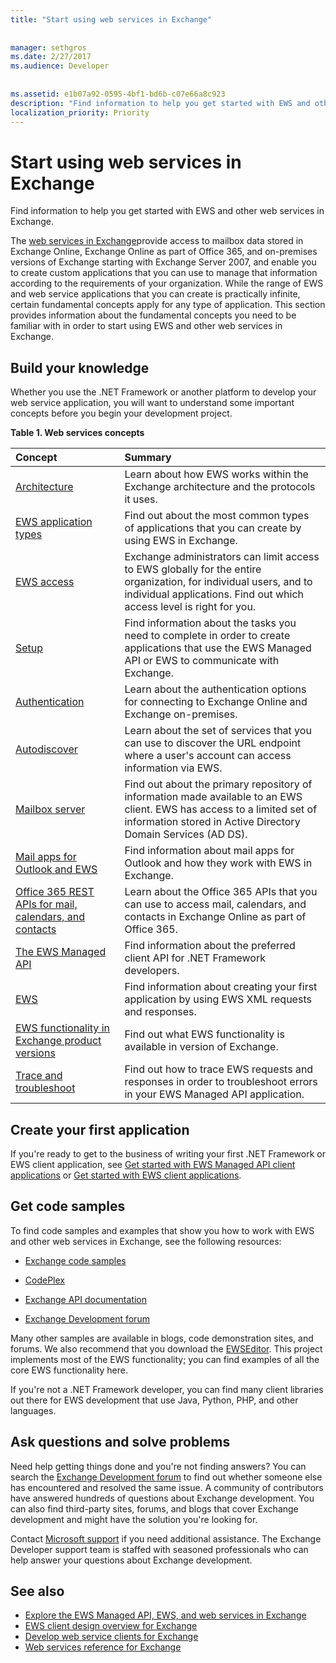 ```yaml
---
title: "Start using web services in Exchange"
 
 
manager: sethgros
ms.date: 2/27/2017
ms.audience: Developer
 
 
ms.assetid: e1b07a92-0595-4bf1-bd6b-c07e66a8c923
description: "Find information to help you get started with EWS and other web services in Exchange."
localization_priority: Priority
---
```


# Start using web services in Exchange

Find information to help you get started with EWS and other web services in Exchange.
  
The [web services in Exchange](explore-the-ews-managed-api-ews-and-web-services-in-exchange.md)provide access to mailbox data stored in Exchange Online, Exchange Online as part of Office 365, and on-premises versions of Exchange starting with Exchange Server 2007, and enable you to create custom applications that you can use to manage that information according to the requirements of your organization. While the range of EWS and web service applications that you can create is practically infinite, certain fundamental concepts apply for any type of application. This section provides information about the fundamental concepts you need to be familiar with in order to start using EWS and other web services in Exchange. 
  
## Build your knowledge
<a name="bk_Knowledge"> </a>

Whether you use the .NET Framework or another platform to develop your web service application, you will want to understand some important concepts before you begin your development project. 
  
**Table 1. Web services concepts**

|**Concept**|**Summary**|
|:-----|:-----|
|[Architecture](ews-applications-and-the-exchange-architecture.md) <br/> |Learn about how EWS works within the Exchange architecture and the protocols it uses.  <br/> |
|[EWS application types](ews-application-types.md) <br/> |Find out about the most common types of applications that you can create by using EWS in Exchange.  <br/> |
|[EWS access](controlling-client-application-access-to-ews-in-exchange.md) <br/> |Exchange administrators can limit access to EWS globally for the entire organization, for individual users, and to individual applications. Find out which access level is right for you.  <br/> |
|[Setup](setting-up-your-ews-application.md) <br/> |Find information about the tasks you need to complete in order to create applications that use the EWS Managed API or EWS to communicate with Exchange.  <br/> |
|[Authentication](authentication-and-ews-in-exchange.md) <br/> |Learn about the authentication options for connecting to Exchange Online and Exchange on-premises.  <br/> |
|[Autodiscover](autodiscover-for-exchange.md) <br/> |Learn about the set of services that you can use to discover the URL endpoint where a user's account can access information via EWS.  <br/> |
|[Mailbox server](http://technet.microsoft.com/en-us/library/jj150491%28v=exchg.150%29.aspx) <br/> |Find out about the primary repository of information made available to an EWS client. EWS has access to a limited set of information stored in Active Directory Domain Services (AD DS).  <br/> |
|[Mail apps for Outlook and EWS](mail-apps-for-outlook-and-ews-in-exchange.md) <br/> |Find information about mail apps for Outlook and how they work with EWS in Exchange.  <br/> |
|[Office 365 REST APIs for mail, calendars, and contacts](office-365-rest-apis-for-mail-calendars-and-contacts.md) <br/> |Learn about the Office 365 APIs that you can use to access mail, calendars, and contacts in Exchange Online as part of Office 365.  <br/> |
|[The EWS Managed API](get-started-with-ews-managed-api-client-applications.md) <br/> |Find information about the preferred client API for .NET Framework developers.  <br/> |
|[EWS](get-started-with-ews-client-applications.md) <br/> |Find information about creating your first application by using EWS XML requests and responses.  <br/> |
|[EWS functionality in Exchange product versions](ews-functionality-in-exchange-product-versions.md) <br/> |Find out what EWS functionality is available in version of Exchange.  <br/> |
|[Trace and troubleshoot](how-to-trace-requests-responses-to-troubleshoot-ews-managed-api-applications.md) <br/> |Find out how to trace EWS requests and responses in order to troubleshoot errors in your EWS Managed API application.  <br/> |
   
## Create your first application
<a name="create"> </a>

If you're ready to get to the business of writing your first .NET Framework or EWS client application, see [Get started with EWS Managed API client applications](get-started-with-ews-managed-api-client-applications.md) or [Get started with EWS client applications](get-started-with-ews-client-applications.md).
  
## Get code samples
<a name="samples"> </a>

To find code samples and examples that show you how to work with EWS and other web services in Exchange, see the following resources:
  
- [Exchange code samples](http://code.msdn.microsoft.com/exchange)
    
- [CodePlex](http://www.codeplex.com/)
    
- [Exchange API documentation](develop-web-service-clients-for-exchange.md)
    
- [Exchange Development forum](http://social.technet.microsoft.com/Forums/exchange/en-US/home?forum=exchangesvrdevelopment)
    
Many other samples are available in blogs, code demonstration sites, and forums. We also recommend that you download the [EWSEditor](http://ewseditor.codeplex.com/). This project implements most of the EWS functionality; you can find examples of all the core EWS functionality here.
  
If you're not a .NET Framework developer, you can find many client libraries out there for EWS development that use Java, Python, PHP, and other languages. 
  
## Ask questions and solve problems
<a name="questions"> </a>

Need help getting things done and you're not finding answers? You can search the [Exchange Development forum](http://social.technet.microsoft.com/Forums/exchange/en-US/home?forum=exchangesvrdevelopment) to find out whether someone else has encountered and resolved the same issue. A community of contributors have answered hundreds of questions about Exchange development. You can also find third-party sites, forums, and blogs that cover Exchange development and might have the solution you're looking for. 
  
Contact [Microsoft support](https://support.microsoft.com/) if you need additional assistance. The Exchange Developer support team is staffed with seasoned professionals who can help answer your questions about Exchange development. 
  
## See also

- [Explore the EWS Managed API, EWS, and web services in Exchange](explore-the-ews-managed-api-ews-and-web-services-in-exchange.md) 
- [EWS client design overview for Exchange](ews-client-design-overview-for-exchange.md) 
- [Develop web service clients for Exchange](develop-web-service-clients-for-exchange.md) 
- [Web services reference for Exchange](../web-service-reference/web-services-reference-for-exchange.md)
    

